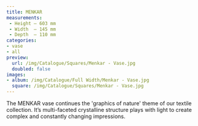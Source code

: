 ```yaml
---
title: MENKAR
measurements:
 - Height — 603 mm
 - Width  — 145 mm
 - Depth  — 110 mm
categories:
- vase
- all
preview:
  url: /img/Catalogue/Squares/Menkar - Vase.jpg
  doubled: false
images:
- album: /img/Catalogue/Full Width/Menkar - Vase.jpg
  square: /img/Catalogue/Squares/Menkar - Vase.jpg
---
```


The MENKAR vase continues the 'graphics of nature' theme of our textile collection. It’s multi-faceted crystalline structure plays with light to create complex and constantly changing impressions.
